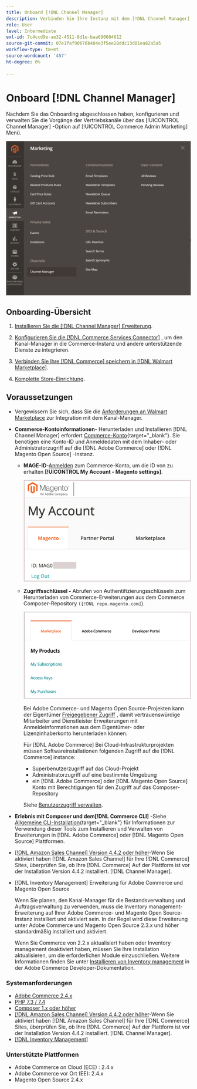 ```yaml
---
title: Onboard [!DNL Channel Manager]
description: Verbinden Sie Ihre Instanz mit dem [!DNL Channel Manager] -Service durch Ausführen einiger Onboarding-Schritte.
role: User
level: Intermediate
exl-id: 7c4ccd9e-ae32-4511-8d1e-baa690604612
source-git-commit: 07e1faf90676b404e3f5ee28ddc13d81ea82a5a5
workflow-type: tm+mt
source-wordcount: '457'
ht-degree: 0%

---
```



# Onboard [!DNL Channel Manager]

Nachdem Sie das Onboarding abgeschlossen haben, konfigurieren und verwalten Sie die Vorgänge der Vertriebskanäle über das [!UICONTROL Channel Manager] -Option auf [!UICONTROL Commerce Admin Marketing] Menü.

![[!DNL Channel Manager] Option in der Admin-Ansicht](assets/channel-manager-admin-view.png)

## Onboarding-Übersicht

1. [Installieren Sie die [!DNL Channel Manager] Erweiterung](install.md).

1. [Konfigurieren Sie die [!DNL Commerce Services Connector]](connect.md) , um den Kanal-Manager in die Commerce-Instanz und andere unterstützende Dienste zu integrieren.

1. [Verbinden Sie Ihre [!DNL Commerce] speichern in [!DNL Walmart Marketplace]](connect.md).

1. [Komplette Store-Einrichtung](complete-store-setup.md).

## Voraussetzungen

- Vergewissern Sie sich, dass Sie die [Anforderungen an Walmart Marketplace](walmart-requirements.md) zur Integration mit dem Kanal-Manager.

- **Commerce-Kontoinformationen**- Herunterladen und Installieren [!DNL Channel Manager] erfordert [Commerce-Konto](https://docs.magento.com/user-guide/magento/magento-account.html){target=&quot;_blank&quot;}. Sie benötigen eine Konto-ID und Anmeldedaten mit dem Inhaber- oder Administratorzugriff auf die [!DNL Adobe Commerce] oder [!DNL Magento Open Source] -Instanz.

   - **MAGE-ID**-[Anmelden](https://account.magento.com/customer/account/login/) zum Commerce-Konto, um die ID von zu erhalten **[!UICONTROL My Account - Magento settings]**.

      ![[!DNL MAGEID] in den Commerce-Kontoeinstellungen](assets/mageid-my-commerce-account.png)

   - **Zugriffsschlüssel -** Abrufen von Authentifizierungsschlüsseln zum Herunterladen von Commerce-Erweiterungen aus dem Commerce Composer-Repository `([!DNL repo.magento.com]`).

      ![[!UICONTROL Commerce Marketplace access keys]](assets/commerce-marketplace-access-keys.png)

      Bei Adobe Commerce- und Magento Open Source-Projekten kann der Eigentümer [Freigegebener Zugriff](https://docs.magento.com/user-guide/magento/magento-account-share.html) , damit vertrauenswürdige Mitarbeiter und Dienstleister Erweiterungen mit Anmeldeinformationen aus dem Eigentümer- oder Lizenzinhaberkonto herunterladen können.

      Für [!DNL Adobe Commerce] Bei Cloud-Infrastrukturprojekten müssen Softwareinstallationen folgenden Zugriff auf die [!DNL Commerce] instance:

      - Superbenutzerzugriff auf das Cloud-Projekt
      - Administratorzugriff auf eine bestimmte Umgebung
      - ein [!DNL Adobe Commerce] oder [!DNL Magento Open Source] Konto mit Berechtigungen für den Zugriff auf das Composer-Repository

      Siehe [Benutzerzugriff verwalten](https://devdocs.magento.com/cloud/project/user-admin.html).


- **Erlebnis mit Composer und dem[!DNL Commerce CLI]** -Siehe [Allgemeine CLI-Installation](https://devdocs.magento.com/extensions/install/){target=&quot;_blank&quot;} für Informationen zur Verwendung dieser Tools zum Installieren und Verwalten von Erweiterungen in [!DNL Adobe Commerce] oder [!DNL Magento Open Source] Plattformen.

- [[!DNL Amazon Sales Channel] Version 4.4.2 oder höher](https://experienceleague.adobe.com/docs/commerce-channels/amazon/release-notes.html)-Wenn Sie aktiviert haben [!DNL Amazon Sales Channel] für Ihre [!DNL Commerce] Sites, überprüfen Sie, ob Ihre [!DNL Commerce] Auf der Plattform ist vor der Installation Version 4.4.2 installiert. [!DNL Channel Manager].

- [!DNL Inventory Management] Erweiterung für Adobe Commerce und Magento Open Source

   Wenn Sie planen, den Kanal-Manager für die Bestandsverwaltung und Auftragsverwaltung zu verwenden, muss die Inventory management-Erweiterung auf Ihrer Adobe Commerce- und Magento Open Source-Instanz installiert und aktiviert sein. In der Regel wird diese Erweiterung unter Adobe Commerce und Magento Open Source 2.3.x und höher standardmäßig installiert und aktiviert.

   Wenn Sie Commerce von 2.2.x aktualisiert haben oder Inventory management deaktiviert haben, müssen Sie Ihre Installation aktualisieren, um die erforderlichen Module einzuschließen. Weitere Informationen finden Sie unter [Installieren von Inventory management](https://devdocs.magento.com/extensions/inventory-management/) in der Adobe Commerce Developer-Dokumentation.

### Systemanforderungen

- [Adobe Commerce 2.4.x](https://devdocs.magento.com/release/released-versions.html)
- [PHP 7.3 / 7.4](https://devdocs.magento.com/guides/v2.4/install-gde/prereq/php-settings.html)
- [Composer 1.x oder höher](https://devdocs.magento.com/cloud/reference/cloud-composer.html)
- [[!DNL Amazon Sales Channel] Version 4.4.2 oder höher](https://experienceleague.adobe.com/docs/commerce-channels/amazon/release-notes.html)-Wenn Sie aktiviert haben [!DNL Amazon Sales Channel] für Ihre [!DNL Commerce] Sites, überprüfen Sie, ob Ihre [!DNL Commerce] Auf der Plattform ist vor der Installation Version 4.4.2 installiert. [!DNL Channel Manager].
- [[!DNL Inventory Management]](https://devdocs.magento.com/extensions/inventory-management/)

### Unterstützte Plattformen

- Adobe Commerce on Cloud (ECE) : 2.4.x
- Adobe Commerce vor Ort (EE): 2.4.x
- Magento Open Source 2.4.x
